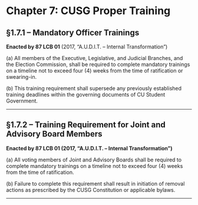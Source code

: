 # Chapter 7: CUSG Proper Training

## §1.7.1 – Mandatory Officer Trainings
**Enacted by 87 LCB 01** (2017, “A.U.D.I.T. – Internal Transformation”)

(a) All members of the Executive, Legislative, and Judicial Branches, and the Election Commission, shall be required to complete mandatory trainings on a timeline not to exceed four (4) weeks from the time of ratification or swearing-in.

(b) This training requirement shall supersede any previously established training deadlines within the governing documents of CU Student Government.

---

## §1.7.2 – Training Requirement for Joint and Advisory Board Members
**Enacted by 87 LCB 01 (2017, “A.U.D.I.T. – Internal Transformation”)**

(a) All voting members of Joint and Advisory Boards shall be required to complete mandatory trainings on a timeline not to exceed four (4) weeks from the time of ratification.

(b) Failure to complete this requirement shall result in initiation of removal actions as prescribed by the CUSG Constitution or applicable bylaws.

---

## 

